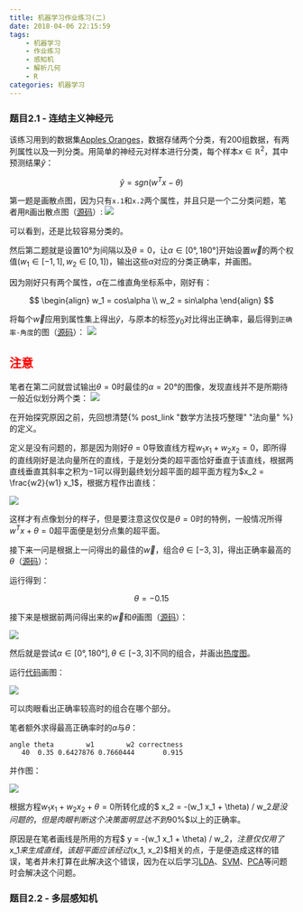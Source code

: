 ```yaml
---
title: 机器学习作业练习(二)
date: 2018-04-06 22:15:59
tags:
	- 机器学习
	- 作业练习
	- 感知机
	- 解析几何
	- R
categories:	机器学习
---
```


### 题目2.1 - 连结主义神经元

该练习用到的数据集[Apples Oranges](https://raw.githubusercontent.com/CFWLoader/supreme-bassoon/master/MachineIntelligence/datasets/applesOranges.csv)，数据存储两个分类，有200组数据，有两列属性以及一列分类。用简单的神经元对样本进行分类，每个样本$x\in \mathbb{R}^2$，其中预测结果$\hat{y}$：

$$
\hat{y} = sgn(w^T x - \theta)
$$

第一题是画散点图，因为只有`x.1`和`x.2`两个属性，并且只是一个二分类问题，笔者用`R`画出散点图（[源码](https://github.com/CFWLoader/supreme-bassoon/blob/master/MachineIntelligence/e2/e2-1a.R)）:
![](机器学习作业练习-二/e2-1a.png)

可以看到，还是比较容易分类的。

然后第二题就是设置10°为间隔以及$\theta = 0$，让$\alpha\in [0°, 180°]$开始设置$\vec{w}$的两个权值$(w_1\in [-1,1], w_2\in [0, 1])$，输出这些$\alpha$对应的分类正确率，并画图。

因为刚好只有两个属性，$\alpha$在二维直角坐标系中，刚好有：

$$
\begin{align}
w_1 = cos\alpha \\
w_2 = sin\alpha
\end{align}
$$

将每个$\vec{w}$应用到属性集上得出$\hat{y}$，与原本的标签$y_0$对比得出正确率，最后得到`正确率-角度`的图（[源码](https://github.com/CFWLoader/supreme-bassoon/blob/master/MachineIntelligence/e2/e2-1b.R)）：
![](机器学习作业练习-二/e2-1b_cor-angle.png)

## <font color="red">注意</font>

笔者在第二问就尝试输出$\theta = 0$时最佳的$\alpha=20°$的图像，发现直线并不是所期待一般近似划分两个类：
![](机器学习作业练习-二/e2-1b_wrg.png)

在开始探究原因之前，先回想清楚{% post_link "数学方法技巧整理" "法向量" %}的定义。

定义是没有问题的，那是因为刚好$\theta = 0$导致直线方程$w_1 x_1 + w_2 x_2 = 0$，即所得的直线刚好是法向量所在的直线，于是划分类的超平面恰好垂直于该直线，根据两直线垂直其斜率之积为$-1$可以得到最终划分超平面的超平面方程为$x_2 = \frac{w2}{w1} x_1$，根据方程作出直线：

![](机器学习作业练习-二/e2-1b.png)

这样才有点像划分的样子，但是要注意这仅仅是$\theta = 0$时的特例，一般情况所得$w^T x + \theta = 0$超平面便是划分点集的超平面。

接下来一问是根据上一问得出的最佳的$\vec{w}$，组合$\theta\in [-3,3]$，得出正确率最高的$\theta$（[源码](https://github.com/CFWLoader/supreme-bassoon/blob/master/MachineIntelligence/e2/e2-1c.R)）：

运行得到：

$$
\theta = -0.15
$$

接下来是根据前两问得出来的$\vec{w}$和$\theta$画图（[源码](https://github.com/CFWLoader/supreme-bassoon/blob/master/MachineIntelligence/e2/e2-1d.R)）：

![](机器学习作业练习-二/e2-1d.png)

然后就是尝试$\alpha\in [0°, 180°], \theta\in[-3,3]$不同的组合，并画出[热度图](https://en.wikipedia.org/wiki/Heat_map)。

运行[代码](https://github.com/CFWLoader/supreme-bassoon/blob/master/MachineIntelligence/e2/e2-1e.R)画图：

![](机器学习作业练习-二/e2-1e-heatmap.png)

可以肉眼看出正确率较高时的组合在哪个部分。

笔者额外求得最高正确率时的$\alpha$与$\theta$：

``` text
angle theta        w1        w2 correctness
   40  0.35 0.6427876 0.7660444       0.915
```

并作图：

![](机器学习作业练习-二/e2-1e.png)

根据方程$w_1 x_1 + w_2 x_2 + \theta = 0$所转化成的$ x_2 = -(w_1 x_1 + \theta) / w_2$是没问题的，但是肉眼判断这个决策面明显达不到$90\%$以上的正确率。

原因是在笔者画线是所用的方程$ y = -(w_1 x_1 + \theta) / w_2$，注意仅仅用了$x_1$来生成直线，该超平面应该经过$(x_1, x_2)$相关的点，于是便造成这样的错误，笔者并未打算在此解决这个错误，因为在以后学习[LDA](https://en.wikipedia.org/wiki/Linear_discriminant_analysis)、[SVM](https://en.wikipedia.org/wiki/Support_vector_machine)、[PCA](https://en.wikipedia.org/wiki/Principal_component_analysis)等问题时会解决这个问题。

### 题目2.2 - 多层感知机